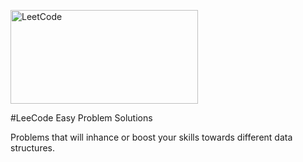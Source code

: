 <p>
<a> <img src="https://leetcode.com/static/images/LeetCode_Sharing.png" alt="LeetCode" width="300" height="150"/> </a> 
</p>

#LeeCode Easy Problem Solutions

<p><a>Problems that will inhance or boost your skills towards different data structures.</a></p>
